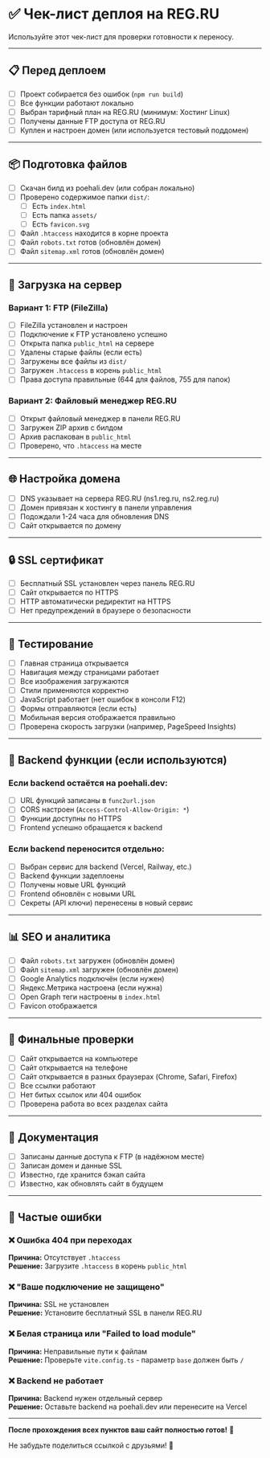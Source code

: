 # ✅ Чек-лист деплоя на REG.RU

Используйте этот чек-лист для проверки готовности к переносу.

---

## 📋 Перед деплоем

- [ ] Проект собирается без ошибок (`npm run build`)
- [ ] Все функции работают локально
- [ ] Выбран тарифный план на REG.RU (минимум: Хостинг Linux)
- [ ] Получены данные FTP доступа от REG.RU
- [ ] Куплен и настроен домен (или используется тестовый поддомен)

---

## 📦 Подготовка файлов

- [ ] Скачан билд из poehali.dev (или собран локально)
- [ ] Проверено содержимое папки `dist/`:
  - [ ] Есть `index.html`
  - [ ] Есть папка `assets/`
  - [ ] Есть `favicon.svg`
- [ ] Файл `.htaccess` находится в корне проекта
- [ ] Файл `robots.txt` готов (обновлён домен)
- [ ] Файл `sitemap.xml` готов (обновлён домен)

---

## 🚀 Загрузка на сервер

### Вариант 1: FTP (FileZilla)
- [ ] FileZilla установлен и настроен
- [ ] Подключение к FTP установлено успешно
- [ ] Открыта папка `public_html` на сервере
- [ ] Удалены старые файлы (если есть)
- [ ] Загружены все файлы из `dist/`
- [ ] Загружен `.htaccess` в корень `public_html`
- [ ] Права доступа правильные (644 для файлов, 755 для папок)

### Вариант 2: Файловый менеджер REG.RU
- [ ] Открыт файловый менеджер в панели REG.RU
- [ ] Загружен ZIP архив с билдом
- [ ] Архив распакован в `public_html`
- [ ] Проверено, что `.htaccess` на месте

---

## 🌐 Настройка домена

- [ ] DNS указывает на сервера REG.RU (ns1.reg.ru, ns2.reg.ru)
- [ ] Домен привязан к хостингу в панели управления
- [ ] Подождали 1-24 часа для обновления DNS
- [ ] Сайт открывается по домену

---

## 🔒 SSL сертификат

- [ ] Бесплатный SSL установлен через панель REG.RU
- [ ] Сайт открывается по HTTPS
- [ ] HTTP автоматически редиректит на HTTPS
- [ ] Нет предупреждений в браузере о безопасности

---

## 🧪 Тестирование

- [ ] Главная страница открывается
- [ ] Навигация между страницами работает
- [ ] Все изображения загружаются
- [ ] Стили применяются корректно
- [ ] JavaScript работает (нет ошибок в консоли F12)
- [ ] Формы отправляются (если есть)
- [ ] Мобильная версия отображается правильно
- [ ] Проверена скорость загрузки (например, PageSpeed Insights)

---

## 🔧 Backend функции (если используются)

### Если backend остаётся на poehali.dev:
- [ ] URL функций записаны в `func2url.json`
- [ ] CORS настроен (`Access-Control-Allow-Origin: *`)
- [ ] Функции доступны по HTTPS
- [ ] Frontend успешно обращается к backend

### Если backend переносится отдельно:
- [ ] Выбран сервис для backend (Vercel, Railway, etc.)
- [ ] Backend функции задеплоены
- [ ] Получены новые URL функций
- [ ] Frontend обновлён с новыми URL
- [ ] Секреты (API ключи) перенесены в новый сервис

---

## 📊 SEO и аналитика

- [ ] Файл `robots.txt` загружен (обновлён домен)
- [ ] Файл `sitemap.xml` загружен (обновлён домен)
- [ ] Google Analytics подключён (если нужен)
- [ ] Яндекс.Метрика настроена (если нужна)
- [ ] Open Graph теги настроены в `index.html`
- [ ] Favicon отображается

---

## 🎉 Финальные проверки

- [ ] Сайт открывается на компьютере
- [ ] Сайт открывается на телефоне
- [ ] Сайт открывается в разных браузерах (Chrome, Safari, Firefox)
- [ ] Все ссылки работают
- [ ] Нет битых ссылок или 404 ошибок
- [ ] Проверена работа во всех разделах сайта

---

## 📝 Документация

- [ ] Записаны данные доступа к FTP (в надёжном месте)
- [ ] Записан домен и данные SSL
- [ ] Известно, где хранится бэкап сайта
- [ ] Известно, как обновлять сайт в будущем

---

## 🚨 Частые ошибки

### ❌ Ошибка 404 при переходах
**Причина:** Отсутствует `.htaccess`  
**Решение:** Загрузите `.htaccess` в корень `public_html`

### ❌ "Ваше подключение не защищено"
**Причина:** SSL не установлен  
**Решение:** Установите бесплатный SSL в панели REG.RU

### ❌ Белая страница или "Failed to load module"
**Причина:** Неправильные пути к файлам  
**Решение:** Проверьте `vite.config.ts` - параметр `base` должен быть `/`

### ❌ Backend не работает
**Причина:** Backend нужен отдельный сервер  
**Решение:** Оставьте backend на poehali.dev или перенесите на Vercel

---

**После прохождения всех пунктов ваш сайт полностью готов!** 🎉

Не забудьте поделиться ссылкой с друзьями! 🚀
